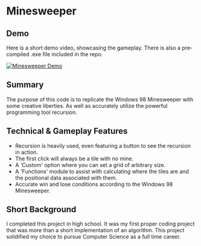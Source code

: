 # Minesweeper

## Demo
Here is a short demo video, showcasing the gameplay. There is also a pre-compiled .exe file included in the repo.

[![Minesweeper Demo](https://img.youtube.com/vi/FJ97E7-S-XQ/0.jpg)](https://youtu.be/FJ97E7-S-XQ)

## Summary
The purpose of this code is to replicate the Windows 98 Minesweeper with some creative liberties. As well
as accurately utilize the powerful programming tool recursion.

## Technical & Gameplay Features
- Recursion is heavily used, even featuring a button to see the recursion in action.
- The first click will always be a tile with no mine.
- A 'Custom' option where you can set a grid of arbitrary size.
- A 'Functions' module to assist with calculating where the tiles are and the positional data associated with them.
- Accurate win and lose conditions according to the Windows 98 Minesweeper.

## Short Background
I completed this project in high school. It was my first proper coding project that was more than a short implementation
of an algorithm. This project solidified my choice to pursue Computer Science as a full time career.
